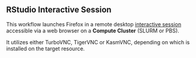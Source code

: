 ## RStudio Interactive Session
This workflow launches Firefox in a remote desktop [interactive session](https://github.com/parallelworks/interactive_session/blob/main/README-v3.md) accessible via a web browser on a **Compute Cluster** (SLURM or PBS).

It utilizes either TurboVNC, TigerVNC or KasmVNC, depending on which is installed on the target resource.


